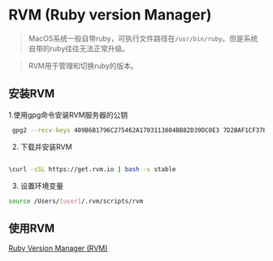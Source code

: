 # RVM (Ruby version Manager)

> MacOS系统一般自带ruby，可执行文件路径在`/usr/bin/ruby`。但是系统自带的ruby往往无法正常升级。

> RVM用于管理和切换ruby的版本。


## 安装RVM

1.使用gpg命令安装RVM服务器的公钥

```bash
 gpg2 --recv-keys 409B6B1796C275462A1703113804BB82D39DC0E3 7D2BAF1CF37B13E2069D6956105BD0E739499BDB

```

2. 下载并安装RVM

```bash

\curl -sSL https://get.rvm.io | bash -s stable

```

3. 设置环境变量


```bash
source /Users/[user]/.rvm/scripts/rvm
```



## 使用RVM

[Ruby Version Manager (RVM)][1]

[1]:http://rvm.io/